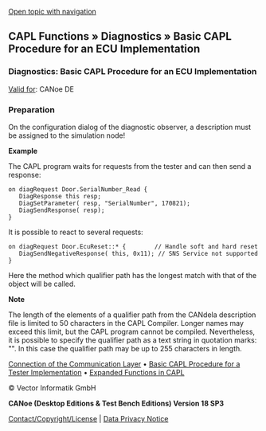 [Open topic with navigation](../../../../CANoeDEFamily.htm#Topics/CAPLFunctions/Diagnostics/CAPLfunctionsDiagnosticsECUImplementation.md)

## CAPL Functions » Diagnostics » Basic CAPL Procedure for an ECU Implementation

### Diagnostics: Basic CAPL Procedure for an ECU Implementation

[Valid for](../../Shared/FeatureAvailability.md): CANoe DE

### Preparation

On the configuration dialog of the diagnostic observer, a description must be assigned to the simulation node!

**Example**

The CAPL program waits for requests from the tester and can then send a response:

```plaintext
on diagRequest Door.SerialNumber_Read {
   DiagResponse this resp;
   DiagSetParameter( resp, "SerialNumber", 170821);
   DiagSendResponse( resp);
}
```

It is possible to react to several requests:

```plaintext
on diagRequest Door.EcuReset::* {        // Handle soft and hard reset
   DiagSendNegativeResponse( this, 0x11); // SNS Service not supported
}
```

Here the method which qualifier path has the longest match with that of the object will be called.

**Note**

The length of the elements of a qualifier path from the CANdela description file is limited to 50 characters in the CAPL Compiler. Longer names may exceed this limit, but the CAPL program cannot be compiled. Nevertheless, it is possible to specify the qualifier path as a text string in quotation marks: "<Qualifier Path>". In this case the qualifier path may be up to 255 characters in length.

[Connection of the Communication Layer](CAPLfunctionsDiagnosticsConnectionCommunicationLayer.md) • [Basic CAPL Procedure for a Tester Implementation](CAPLfunctionsDiagnosticsTestImplementation.md) • [Expanded Functions in CAPL](CAPLfunctionsDiagnosticsExpandedFunctions.md)

© Vector Informatik GmbH

**CANoe (Desktop Editions & Test Bench Editions) Version 18 SP3**

[Contact/Copyright/License](../../Shared/ContactCopyrightLicense.md) | [Data Privacy Notice](https://www.vector.com/int/en/company/get-info/privacy-policy/)